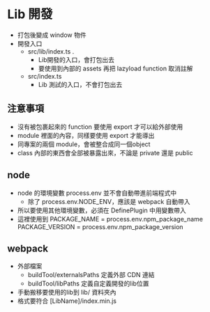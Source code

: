 # Lib 開發
- 打包後變成 window 物件
- 開發入口
    - src/lib/index.ts  .
        - Lib開發的入口，會打包出去
        - 要使用到內部的 assets 再把 lazyload function 取消註解
    - src/index.ts
        - Lib 測試的入口，不會打包出去

## 注意事項
- 沒有被包裹起來的 function 要使用 export 才可以給外部使用
- module 裡面的內容，同樣要使用 export 才能導出
- 同專案的兩個 module，會被整合成同一個object
- class 內部的東西會全部被暴露出來，不論是 private 還是 public

## node
- node 的環境變數 process.env 並不會自動帶進前端程式中
    - 除了 process.env.NODE_ENV，應該是 webpack 自動帶入
- 所以要使用其他環境變數，必須在 DefinePlugin 中用變數帶入
- 這裡使用到 
    PACKAGE_NAME = process.env.npm_package_name
    PACKAGE_VERSION = process.env.npm_package_version

## webpack
- 外部檔案
    - buildTool/externalsPaths  定義外部 CDN 連結
    - buildTool/libPaths        定義自定義開發的lib位置
- 手動搬移要使用的lib到 lib/ 資料夾內
- 格式要符合 [LibName]/index.min.js